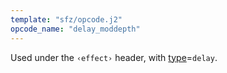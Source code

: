 ```yaml
---
template: "sfz/opcode.j2"
opcode_name: "delay_moddepth"
---
```

Used under the `‹effect›` header, with [type]=`delay`.


[type]: type.md#delay
